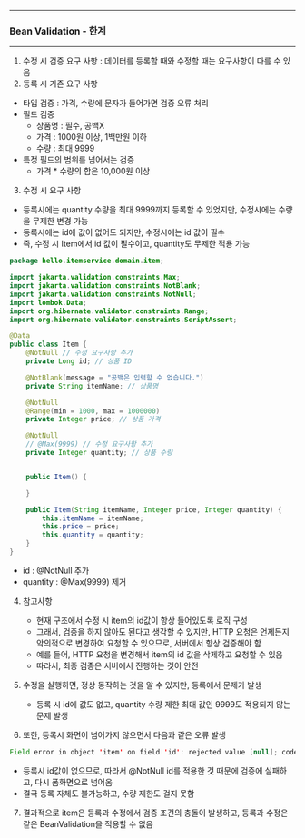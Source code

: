 -----
### Bean Validation - 한계
-----
1. 수정 시 검증 요구 사항 : 데이터를 등록할 때와 수정할 때는 요구사항이 다를 수 있음
2. 등록 시 기존 요구 사항
  - 타입 검증 : 가격, 수량에 문자가 들어가면 검증 오류 처리 
  - 필드 검증
    + 상품명 : 필수, 공백X
    + 가격 : 1000원 이상, 1백만원 이하 
    + 수량 : 최대 9999
  - 특정 필드의 범위를 넘어서는 검증 
    + 가격 * 수량의 합은 10,000원 이상
3. 수정 시 요구 사항
  - 등록시에는 quantity 수량을 최대 9999까지 등록할 수 있었지만, 수정시에는 수량을 무제한 변경 가능
  - 등록시에는 id에 값이 없어도 되지만, 수정시에는 id 값이 필수
  - 즉, 수정 시 Item에서 id 값이 필수이고, quantity도 무제한 적용 가능
```java
package hello.itemservice.domain.item;

import jakarta.validation.constraints.Max;
import jakarta.validation.constraints.NotBlank;
import jakarta.validation.constraints.NotNull;
import lombok.Data;
import org.hibernate.validator.constraints.Range;
import org.hibernate.validator.constraints.ScriptAssert;

@Data
public class Item {
    @NotNull // 수정 요구사항 추가
    private Long id; // 상품 ID

    @NotBlank(message = "공백은 입력할 수 없습니다.")
    private String itemName; // 상품명

    @NotNull
    @Range(min = 1000, max = 1000000)
    private Integer price; // 상품 가격

    @NotNull
    // @Max(9999) // 수정 요구사항 추가
    private Integer quantity; // 상품 수량


    public Item() {

    }

    public Item(String itemName, Integer price, Integer quantity) {
        this.itemName = itemName;
        this.price = price;
        this.quantity = quantity;
    }
}
```
  - id : @NotNull 추가
  - quantity : @Max(9999) 제거

4. 참고사항
   - 현재 구조에서 수정 시 item의 id값이 항상 들어있도록 로직 구성
   - 그래서, 검증을 하지 않아도 된다고 생각할 수 있지만, HTTP 요청은 언제든지 악의적으로 변경하여 요청할 수 있으므로, 서버에서 항상 검증해야 함
   - 예를 들어, HTTP 요청을 변경해서 item의 id 값을 삭제하고 요청할 수 있음
   - 따라서, 최종 검증은 서버에서 진행하는 것이 안전

5. 수정을 실행하면, 정상 동작하는 것을 알 수 있지만, 등록에서 문제가 발생
   - 등록 시 id에 값도 없고, quantity 수량 제한 최대 값인 9999도 적용되지 않는 문제 발생

6. 또한, 등록시 화면이 넘어가지 않으면서 다음과 같은 오류 발생
```java
Field error in object 'item' on field 'id': rejected value [null]; codes [NotNull.item.id,NotNull.id,NotNull.java.lang.Long,NotNull]; arguments [org.springframework.context.support.DefaultMessageSourceResolvable: codes [item.id,id]; arguments []; default message [id]]; default message [널이어서는 안됩니다]
```
  - 등록시 id값이 없으므로, 따라서 @NotNull id를 적용한 것 때문에 검증에 실패하고, 다시 폼화면으로 넘어옴
  - 결국 등록 자체도 불가능하고, 수량 제한도 걸지 못함

7. 결과적으로 item은 등록과 수정에서 검증 조건의 충돌이 발생하고, 등록과 수정은 같은 BeanValidation을 적용할 수 없음
